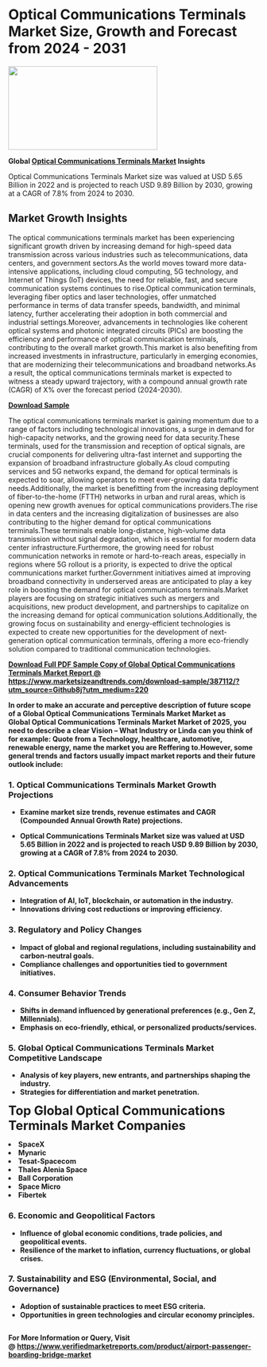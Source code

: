 <H1>Optical Communications Terminals Market Size, Growth and Forecast from 2024 - 2031</H1><img class="aligncenter size-medium wp-image-584254" src="https://thirdeyenews.in/wp-content/uploads/2024/09/Global-Market-Research-300x168.jpeg" alt="" width="300" height="168" /><p><strong>Global&nbsp;<a href="https://www.marketsizeandtrends.com/download-sample/387112/?utm_source=Github8j?utm_medium=220">Optical Communications Terminals Market</a> Insights</strong></p><p>Optical Communications Terminals Market size was valued at USD 5.65 Billion in 2022 and is projected to reach USD 9.89 Billion by 2030, growing at a CAGR of 7.8% from 2024 to 2030.</p><p><h2>Market Growth Insights</h2> <p>The optical communications terminals market has been experiencing significant growth driven by increasing demand for high-speed data transmission across various industries such as telecommunications, data centers, and government sectors.As the world moves toward more data-intensive applications, including cloud computing, 5G technology, and Internet of Things (IoT) devices, the need for reliable, fast, and secure communication systems continues to rise.Optical communication terminals, leveraging fiber optics and laser technologies, offer unmatched performance in terms of data transfer speeds, bandwidth, and minimal latency, further accelerating their adoption in both commercial and industrial settings.Moreover, advancements in technologies like coherent optical systems and photonic integrated circuits (PICs) are boosting the efficiency and performance of optical communication terminals, contributing to the overall market growth.This market is also benefiting from increased investments in infrastructure, particularly in emerging economies, that are modernizing their telecommunications and broadband networks.As a result, the optical communications terminals market is expected to witness a steady upward trajectory, with a compound annual growth rate (CAGR) of X% over the forecast period (2024-2030).</p> <p><strong><a href="#">Download Sample</a></strong></p> <p>The optical communications terminals market is gaining momentum due to a range of factors including technological innovations, a surge in demand for high-capacity networks, and the growing need for data security.These terminals, used for the transmission and reception of optical signals, are crucial components for delivering ultra-fast internet and supporting the expansion of broadband infrastructure globally.As cloud computing services and 5G networks expand, the demand for optical terminals is expected to soar, allowing operators to meet ever-growing data traffic needs.Additionally, the market is benefitting from the increasing deployment of fiber-to-the-home (FTTH) networks in urban and rural areas, which is opening new growth avenues for optical communications providers.The rise in data centers and the increasing digitalization of businesses are also contributing to the higher demand for optical communications terminals.These terminals enable long-distance, high-volume data transmission without signal degradation, which is essential for modern data center infrastructure.Furthermore, the growing need for robust communication networks in remote or hard-to-reach areas, especially in regions where 5G rollout is a priority, is expected to drive the optical communications market further.Government initiatives aimed at improving broadband connectivity in underserved areas are anticipated to play a key role in boosting the demand for optical communications terminals.Market players are focusing on strategic initiatives such as mergers and acquisitions, new product development, and partnerships to capitalize on the increasing demand for optical communication solutions.Additionally, the growing focus on sustainability and energy-efficient technologies is expected to create new opportunities for the development of next-generation optical communication terminals, offering a more eco-friendly solution compared to traditional communication technologies.<p><strong><a href="#"></p><p><span class=""><strong>Download Full PDF Sample Copy of Global Optical Communications Terminals Market Report</strong> @ <a href="https://www.marketsizeandtrends.com/download-sample/387112/?utm_source=Github8j?utm_medium=220" target="_blank">https://www.marketsizeandtrends.com/download-sample/387112/?utm_source=Github8j?utm_medium=220</a></span></p><p>In order to make an accurate and perceptive description of future scope of a Global&nbsp;Optical Communications Terminals Market Market as Global&nbsp;Optical Communications Terminals Market Market of 2025, you need to describe a clear Vision &ndash; What Industry or Linda can you think of for example: Quote from a Technology, healthcare, automotive, renewable energy, name the market you are Reffering to.However, some general trends and factors usually impact market reports and their future outlook include:</p><h3>1.&nbsp;<strong>Optical Communications Terminals Market Growth Projections</strong></h3><ul><li>Examine market size trends, revenue estimates and CAGR (Compounded Annual Growth Rate) projections.</li><li><p>Optical Communications Terminals Market size was valued at USD 5.65 Billion in 2022 and is projected to reach USD 9.89 Billion by 2030, growing at a CAGR of 7.8% from 2024 to 2030.</p></li></ul><h3>2.&nbsp;<strong>Optical Communications Terminals Market Technological Advancements</strong></h3><ul><li>Integration of AI, IoT, blockchain, or automation in the industry.</li><li>Innovations driving cost reductions or improving efficiency.</li></ul><h3>3.&nbsp;<strong>Regulatory and Policy Changes</strong></h3><ul><li>Impact of global and regional regulations, including sustainability and carbon-neutral goals.</li><li>Compliance challenges and opportunities tied to government initiatives.</li></ul><h3>4.&nbsp;<strong>Consumer Behavior Trends</strong></h3><ul><li>Shifts in demand influenced by generational preferences (e.g., Gen Z, Millennials).</li><li>Emphasis on eco-friendly, ethical, or personalized products/services.</li></ul><h3>5.&nbsp;<strong>Global Optical Communications Terminals Market Competitive Landscape</strong></h3><ul><li>Analysis of key players, new entrants, and partnerships shaping the industry.</li><li>Strategies for differentiation and market penetration.</li></ul><p data-pm-slice="1 1 []"><span style="color: inherit; font-family: inherit; font-size: 25px;">Top Global Optical Communications Terminals Market Companies</span></p><div class="" data-test-id=""><p><li>SpaceX</li><li> Mynaric</li><li> Tesat-Spacecom</li><li> Thales Alenia Space</li><li> Ball Corporation</li><li> Space Micro</li><li> Fibertek</li></p></div><h3>6.&nbsp;<strong>Economic and Geopolitical Factors</strong></h3><ul><li>Influence of global economic conditions, trade policies, and geopolitical events.</li><li>Resilience of the market to inflation, currency fluctuations, or global crises.</li></ul><h3>7.&nbsp;<strong>Sustainability and ESG (Environmental, Social, and Governance)</strong></h3><ul><li>Adoption of sustainable practices to meet ESG criteria.</li><li>Opportunities in green technologies and circular economy principles.</li></ul><h2><strong style="font-size: 14px;">For More Information or Query, Visit @&nbsp;</strong><a style="background-color: #ffffff; font-size: 14px;" href="https://www.marketsizeandtrends.com/report/optical-communications-terminals-market/" target="_blank">https://www.verifiedmarketreports.com/product/airport-passenger-boarding-bridge-market</a></h2>